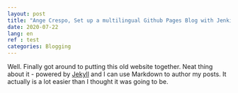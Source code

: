 ```yaml
---
layout: post
title: "Ange Crespo, Set up a multilingual Github Pages Blog with Jenkil"
date: 2020-07-22
lang: en
ref : test
categories: Blogging
---
```


Well. Finally got around to putting this old website together. Neat thing about it - powered by [Jekyll](http://jekyllrb.com) and I can use Markdown to author my posts. It actually is a lot easier than I thought it was going to be.